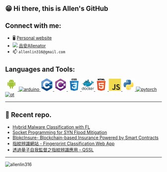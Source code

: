 ## 😁 Hi there, this is Allen's GitHub

## Connect with me:
* 🖥️ [Personal website](https://allenlin316.github.io)
* <img width="20px" src="https://github.com/allenlin316/allenlin316/assets/79969875/d72ea6a1-fe73-4480-9f40-35bfc709aa9b"> [品安Allenator](https://www.youtube.com/channel/UCHd7xTXd4EoLJWKyayXceXw)
* 📫 `allenlin316@gmail.com`


## Languages and Tools:
<p align="left"> <a href="https://developer.android.com" target="_blank" rel="noreferrer"> <img src="https://raw.githubusercontent.com/devicons/devicon/master/icons/android/android-original-wordmark.svg" alt="android" width="40" height="40"/> </a> <a href="https://www.arduino.cc/" target="_blank" rel="noreferrer"> <img src="https://cdn.worldvectorlogo.com/logos/arduino-1.svg" alt="arduino" width="40" height="40"/> </a> <a href="https://www.w3schools.com/cpp/" target="_blank" rel="noreferrer"> <img src="https://raw.githubusercontent.com/devicons/devicon/master/icons/cplusplus/cplusplus-original.svg" alt="cplusplus" width="40" height="40"/> </a> <a href="https://www.w3schools.com/cs/" target="_blank" rel="noreferrer"> <img src="https://raw.githubusercontent.com/devicons/devicon/master/icons/csharp/csharp-original.svg" alt="csharp" width="40" height="40"/> </a> <a href="https://www.w3schools.com/css/" target="_blank" rel="noreferrer"> <img src="https://raw.githubusercontent.com/devicons/devicon/master/icons/css3/css3-original-wordmark.svg" alt="css3" width="40" height="40"/> </a> <a href="https://www.docker.com/" target="_blank" rel="noreferrer"> <img src="https://raw.githubusercontent.com/devicons/devicon/master/icons/docker/docker-original-wordmark.svg" alt="docker" width="40" height="40"/> </a> <a href="https://www.w3.org/html/" target="_blank" rel="noreferrer"> <img src="https://raw.githubusercontent.com/devicons/devicon/master/icons/html5/html5-original-wordmark.svg" alt="html5" width="40" height="40"/> </a> <a href="https://developer.mozilla.org/en-US/docs/Web/JavaScript" target="_blank" rel="noreferrer"> <img src="https://raw.githubusercontent.com/devicons/devicon/master/icons/javascript/javascript-original.svg" alt="javascript" width="40" height="40"/> </a> <a href="https://www.python.org" target="_blank" rel="noreferrer"> <img src="https://raw.githubusercontent.com/devicons/devicon/master/icons/python/python-original.svg" alt="python" width="40" height="40"/> </a> <a href="https://pytorch.org/" target="_blank" rel="noreferrer"> <img src="https://www.vectorlogo.zone/logos/pytorch/pytorch-icon.svg" alt="pytorch" width="40" height="40"/> </a> <a href="https://www.qt.io/" target="_blank" rel="noreferrer"> <img src="https://upload.wikimedia.org/wikipedia/commons/0/0b/Qt_logo_2016.svg" alt="qt" width="40" height="40"/> </a> </p>

---

## 📰 Recent repo.
* [Hybrid Malware Classification with FL](https://github.com/allenlin316/malware_classification_FL)
* [Socket Programming for SYN Flood Mitigation](https://github.com/allenlin316/Socket_Programming_for_SYN_Flood_Mitigation)
* [BlokcInsure- Blockchain-based Insurance Powered by Smart Contracts](https://github.com/allenlin316/BlockInsure)
* [指紋辨識網站 - Fingerprint Classification Web App](https://github.com/allenlin316/Fingerprint_classification_web_app)
* [透過量子自我監督之指紋辨識應用 - QSSL](https://github.com/allenlin316/QSSL)

---

<p align="left">
<img src="https://github-readme-stats.vercel.app/api/top-langs?username=allenlin316&show_icons=true&locale=en&layout=compact" alt="allenlin316" />
</p>
